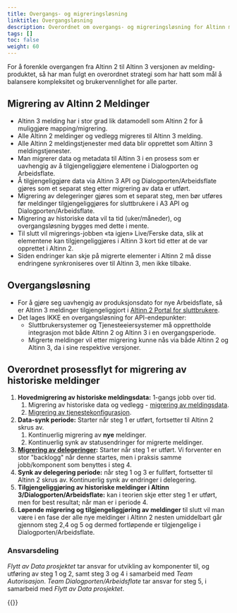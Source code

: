 ```yaml
---
title: Overgangs- og migreringsløsning
linktitle: Overgangsløsning
description: Overordnet om overgangs- og migreringsløsning for Altinn melding
tags: []
toc: false
weight: 60
---
```


For å forenkle overgangen fra Altinn 2 til Altinn 3 versjonen av melding-produktet, så har man fulgt en overordnet strategi som har hatt som mål å balansere kompleksitet og brukervennlighet for alle parter.

## Migrering av Altinn 2 Meldinger

- Altinn 3 melding har i stor grad lik datamodell som Altinn 2 for å muliggjøre mapping/migrering.
- Alle Altinn 2 meldinger og vedlegg migreres til Altinn 3 melding.
- Alle Altinn 2 meldingstjenester med data blir opprettet som Altinn 3 meldingstjenester.
- Man migrerer data og metadata til Altinn 3 i en prosess som er uavhengig av å tilgjengeliggjøre elementene i Dialogporten og Arbeidsflate.
- Å tilgjengeliggjøre data via Altinn 3 API og Dialogporten/Arbeidsflate gjøres som et separat steg etter migrering av data er utført.
- Migrering av delegeringer gjøres som et separat steg, men bør utføres før meldinger tilgjengeliggjøres  for sluttbrukere i A3 API og Dialogporten/Arbeidsflate.
- Migrering av historiske data vil ta tid (uker/måneder), og overgangsløsning bygges med dette i mente.
- Til slutt vil migrerings-jobben «ta igjen» Live/Ferske data, slik at elementene kan tilgjengeliggjøres i Altinn 3 kort tid etter at de var opprettet i Altinn 2.
- Siden endringer kan skje på migrerte elementer i Altinn 2 må disse endringene synkroniseres over til Altinn 3, men ikke tilbake.

## Overgangsløsning

- For å gjøre seg uavhengig av produksjonsdato for nye Arbeidsflate, så er Altinn 3 meldinger tilgjengeliggjort i [Altinn 2 Portal for sluttbrukere](./portal/).
- Det lages IKKE en overgangsløsning for API-endepunkter:
  - Sluttbrukersystemer og Tjenesteeiersystemer må opprettholde integrasjon mot både Altinn 2 og Altinn 3 i en overgangsperiode.
  - Migrerte meldinger vil etter migrering kunne nås via både Altinn 2 og Altinn 3, da i sine respektive versjoner.

## Overordnet prosessflyt for migrering av historiske meldinger

1. **Hovedmigrering av historiske meldingsdata:** 1-gangs jobb over tid.
   1. Migrering av historiske data og vedlegg - [migrering av meldingsdata](./data-migration/).
   2. [Migrering av tjenestekonfigurasjon](./service-migration/).
2. **Data-synk periode:** Starter når steg 1 er utført, fortsetter til Altinn 2 skrus av.
   1. Kontinuerlig migrering av **nye** meldinger.
   2. Kontinuerlig synk av statusendringer for migrerte meldinger.
3. **[Migrering av delegeringer](./delegation-migration/):** Starter når steg 1 er utført.
   Vi forventer en stor "backlogg" når denne startes, men i praksis samme jobb/komponent som benyttes i steg 4.
4. **Synk av delegering periode:** når steg 1 og 3 er fullført, fortsetter til Altinn 2 skrus av.
   Kontinuerlig synk av endringer i delegering.
5. **Tilgjengeliggjøring av historiske meldinger i Altinn 3/Dialogporten/Arbeidsflate:** kan i teorien skje etter steg 1 er utført, men for best resultat; når man er i periode 4.
6. **Løpende migrering og tilgjengeliggjøring av meldinger** til slutt vil man være i en fase der alle nye meldinger i Altinn 2 nesten umiddelbart går gjennom steg 2,4 og 5 og dermed fortløpende er tilgjengelige i Dialogporten/Arbeidsflate.

### Ansvarsdeling

*Flytt av Data prosjektet* tar ansvar for utvikling av komponenter til, og utføring av steg 1 og 2, samt steg 3 og 4 i samarbeid med *Team Autorisasjon*.
*Team Dialogporten/Arbeidsflate* tar ansvar for steg 5, i samarbeid med *Flytt av Data prosjektet*.

{{<children />}}